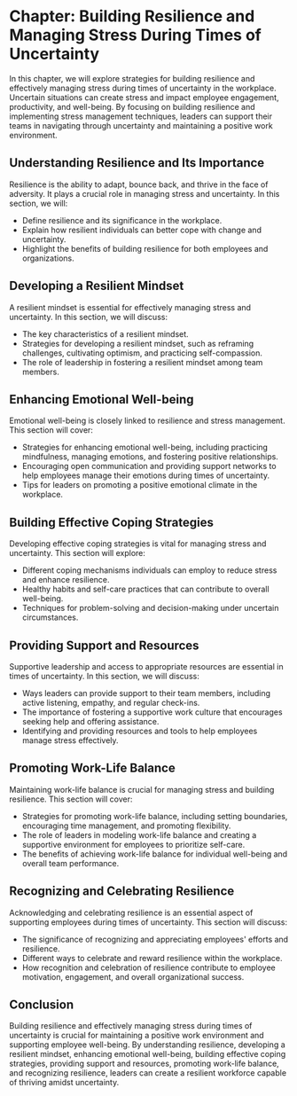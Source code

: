 Chapter: Building Resilience and Managing Stress During Times of Uncertainty
============================================================================

In this chapter, we will explore strategies for building resilience and effectively managing stress during times of uncertainty in the workplace. Uncertain situations can create stress and impact employee engagement, productivity, and well-being. By focusing on building resilience and implementing stress management techniques, leaders can support their teams in navigating through uncertainty and maintaining a positive work environment.

Understanding Resilience and Its Importance
-------------------------------------------

Resilience is the ability to adapt, bounce back, and thrive in the face of adversity. It plays a crucial role in managing stress and uncertainty. In this section, we will:

* Define resilience and its significance in the workplace.
* Explain how resilient individuals can better cope with change and uncertainty.
* Highlight the benefits of building resilience for both employees and organizations.

Developing a Resilient Mindset
------------------------------

A resilient mindset is essential for effectively managing stress and uncertainty. In this section, we will discuss:

* The key characteristics of a resilient mindset.
* Strategies for developing a resilient mindset, such as reframing challenges, cultivating optimism, and practicing self-compassion.
* The role of leadership in fostering a resilient mindset among team members.

Enhancing Emotional Well-being
------------------------------

Emotional well-being is closely linked to resilience and stress management. This section will cover:

* Strategies for enhancing emotional well-being, including practicing mindfulness, managing emotions, and fostering positive relationships.
* Encouraging open communication and providing support networks to help employees manage their emotions during times of uncertainty.
* Tips for leaders on promoting a positive emotional climate in the workplace.

Building Effective Coping Strategies
------------------------------------

Developing effective coping strategies is vital for managing stress and uncertainty. This section will explore:

* Different coping mechanisms individuals can employ to reduce stress and enhance resilience.
* Healthy habits and self-care practices that can contribute to overall well-being.
* Techniques for problem-solving and decision-making under uncertain circumstances.

Providing Support and Resources
-------------------------------

Supportive leadership and access to appropriate resources are essential in times of uncertainty. In this section, we will discuss:

* Ways leaders can provide support to their team members, including active listening, empathy, and regular check-ins.
* The importance of fostering a supportive work culture that encourages seeking help and offering assistance.
* Identifying and providing resources and tools to help employees manage stress effectively.

Promoting Work-Life Balance
---------------------------

Maintaining work-life balance is crucial for managing stress and building resilience. This section will cover:

* Strategies for promoting work-life balance, including setting boundaries, encouraging time management, and promoting flexibility.
* The role of leaders in modeling work-life balance and creating a supportive environment for employees to prioritize self-care.
* The benefits of achieving work-life balance for individual well-being and overall team performance.

Recognizing and Celebrating Resilience
--------------------------------------

Acknowledging and celebrating resilience is an essential aspect of supporting employees during times of uncertainty. This section will discuss:

* The significance of recognizing and appreciating employees' efforts and resilience.
* Different ways to celebrate and reward resilience within the workplace.
* How recognition and celebration of resilience contribute to employee motivation, engagement, and overall organizational success.

Conclusion
----------

Building resilience and effectively managing stress during times of uncertainty is crucial for maintaining a positive work environment and supporting employee well-being. By understanding resilience, developing a resilient mindset, enhancing emotional well-being, building effective coping strategies, providing support and resources, promoting work-life balance, and recognizing resilience, leaders can create a resilient workforce capable of thriving amidst uncertainty.
